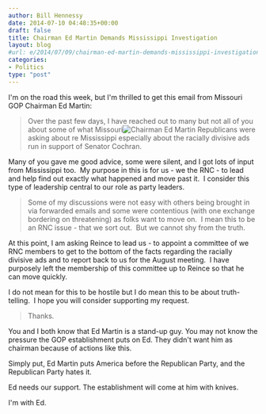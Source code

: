 ```yaml
---
author: Bill Hennessy
date: 2014-07-10 04:48:35+00:00
draft: false
title: Chairman Ed Martin Demands Mississippi Investigation
layout: blog
#url: e/2014/07/09/chairman-ed-martin-demands-mississippi-investigation/
categories:
- Politics
type: "post"
---
```


I'm on the road this week, but I'm thrilled to get this email from Missouri GOP Chairman Ed Martin:



> 

> 
> Over the past few days, I have reached out to many but not all of you about some of what Missouri![Chairman Ed Martin](https://hennessysview.com/wp-content/uploads/2013/02/ed-martin-kickoff-300x254.jpg)
Republicans were asking about re Mississippi especially about the racially divisive ads run in support of Senator Cochran.

Many of you gave me good advice, some were silent, and I got lots of input from Mississippi too.  My purpose in this is for us - we the RNC - to lead and help find out exactly what happened and move past it.  I consider this type of leadership central to our role as party leaders.


> 
> 

> 
> Some of my discussions were not easy with others being brought in via forwarded emails and some were contentious (with one exchange bordering on threatening) as folks want to move on.  I mean this to be an RNC issue - that we sort out.  But we cannot shy from the truth.

At this point, I am asking Reince to lead us - to appoint a committee of we RNC members to get to the bottom of the facts regarding the racially divisive ads and to report back to us for the August meeting.  I have purposely left the membership of this committee up to Reince so that he can move quickly.

I do not mean for this to be hostile but I do mean this to be about truth-telling.  I hope you will consider supporting my request.


> 
> 

> 
> Thanks.
> 
> 





You and I both know that Ed Martin is a stand-up guy. You may not know the pressure the GOP establishment puts on Ed. They didn't want him as chairman because of actions like this.









Simply put, Ed Martin puts America before the Republican Party, and the Republican Party hates it.









Ed needs our support. The establishment will come at him with knives.









I'm with Ed.
